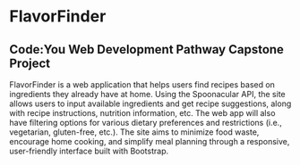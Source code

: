 <h1>FlavorFinder</h1>
<h2>Code:You Web Development Pathway Capstone Project</h2>
<p>FlavorFinder is a web application that helps users find recipes based on ingredients they already have at home. Using the Spoonacular API, the site allows users to input available ingredients and get recipe suggestions, along with recipe instructions, nutrition information, etc. The web app will also have filtering options for various dietary preferences and restrictions (i.e., vegetarian, gluten-free, etc.). The site aims to minimize food waste, encourage home cooking, and simplify meal planning through a responsive, user-friendly interface built with Bootstrap.</p>
